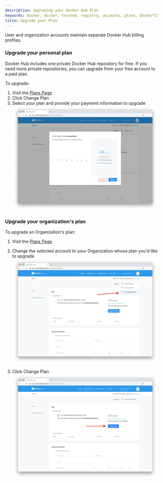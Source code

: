 ```yaml
---
description: Upgrading your Docker Hub Plan
keywords: Docker, docker, trusted, registry, accounts, plans, Dockerfile, Docker Hub, webhooks, docs, documentation
title: Upgrade your Plan
---
```


User and organization accounts maintain separate Docker Hub billing profiles.

### Upgrade your personal plan

Docker Hub includes one private Docker Hub repository for free. If you need
more private repositories, you can upgrade from your free account to a paid
plan.

To upgrade:
1. Visit the [Plans Page](https://hub.docker.com/account/billing-plans/)
2. Click Change Plan
3. Select your plan and provide your payment information to upgrade ![Upgrade Plan](images/index-upgrade-plan.png)

### Upgrade your organization's plan

To upgrade an Organization's plan:

1. Visit the [Plans Page](https://hub.docker.com/account/billing-plans/)
2. Change the selected account to your Organization whose plan you'd like to upgrade ![Change Account](images/upgrade-change-account.png)

3. Click Change Plan ![Change Plan](images/upgrade-change-plan.png)
